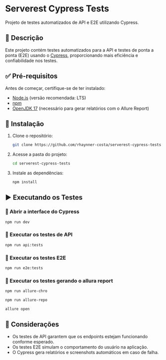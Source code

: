 # Serverest Cypress Tests

Projeto de testes automatizados de API e E2E utilizando Cypress.

## 📌 Descrição

Este projeto contém testes automatizados para a API e testes de ponta a ponta (E2E) usando o [Cypress](https://www.cypress.io/), proporcionando mais eficiência e confiabilidade nos testes.

## ✅ Pré-requisitos

Antes de começar, certifique-se de ter instalado:

- [Node.js](https://nodejs.org/) (versão recomendada: LTS)
- [npm](https://www.npmjs.com/)
- [OpenJDK 17](https://openjdk.org/projects/jdk/17/) (necessário para gerar relatórios com o Allure Report)

## 🚀 Instalação

1. Clone o repositório:

   ```sh
   git clone https://github.com/rhaynner-costa/serverest-cypress-tests.git
   ```

2. Acesse a pasta do projeto:

   ```sh
   cd serverest-cypress-tests
   ```

3. Instale as dependências:
   ```sh
   npm install
   ```

## ▶️ Executando os Testes

### 🔹 Abrir a interface do Cypress

```sh
npm run dev
```

### 🔹 Executar os testes de API

```sh
npm run api:tests
```

### 🔹 Executar os testes E2E

```sh
npm run e2e:tests
```

### 🔹 Executar os testes gerando o allura report

```sh
npm run allure-chro
```

```sh
npm run allure-repo
```

```sh
allure open
```

## 📌 Considerações

- Os testes de API garantem que os endpoints estejam funcionando conforme esperado.
- Os testes E2E simulam o comportamento do usuário na aplicação.
- O Cypress gera relatórios e screenshots automáticos em caso de falha.
